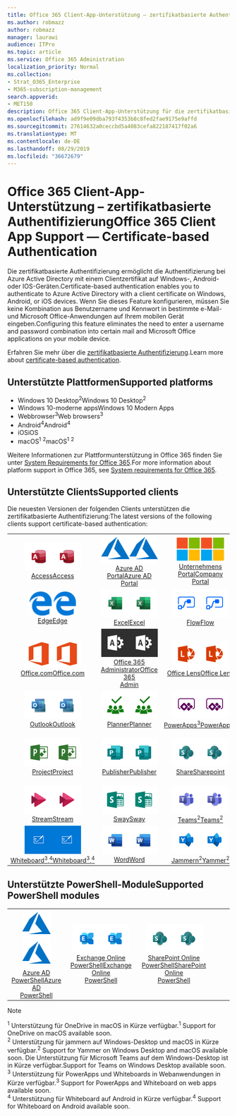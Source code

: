 ```yaml
---
title: Office 365 Client-App-Unterstützung – zertifikatbasierte Authentifizierung
ms.author: robmazz
author: robmazz
manager: laurawi
audience: ITPro
ms.topic: article
ms.service: Office 365 Administration
localization_priority: Normal
ms.collection:
- Strat_O365_Enterprise
- M365-subscription-management
search.appverid:
- MET150
description: Office 365 Client-App-Unterstützung für die zertifikatbasierte Authentifizierung.
ms.openlocfilehash: ad9f9e09dba793f4353b8c8fed2fae9175e9affd
ms.sourcegitcommit: 27614632a0ceccbd5a4083cefa822187417f02a6
ms.translationtype: MT
ms.contentlocale: de-DE
ms.lasthandoff: 08/29/2019
ms.locfileid: "36672679"
---
```

# <a name="office-365-client-app-support--certificate-based-authentication"></a><span data-ttu-id="e3e94-103">Office 365 Client-App-Unterstützung – zertifikatbasierte Authentifizierung</span><span class="sxs-lookup"><span data-stu-id="e3e94-103">Office 365 Client App Support — Certificate-based Authentication</span></span>

<span data-ttu-id="e3e94-104">Die zertifikatbasierte Authentifizierung ermöglicht die Authentifizierung bei Azure Active Directory mit einem Clientzertifikat auf Windows-, Android-oder IOS-Geräten.</span><span class="sxs-lookup"><span data-stu-id="e3e94-104">Certificate-based authentication enables you to authenticate to Azure Active Directory with a client certificate on Windows, Android, or iOS devices.</span></span> <span data-ttu-id="e3e94-105">Wenn Sie dieses Feature konfigurieren, müssen Sie keine Kombination aus Benutzername und Kennwort in bestimmte e-Mail-und Microsoft Office-Anwendungen auf Ihrem mobilen Gerät eingeben.</span><span class="sxs-lookup"><span data-stu-id="e3e94-105">Configuring this feature eliminates the need to enter a username and password combination into certain mail and Microsoft Office applications on your mobile device.</span></span>

<span data-ttu-id="e3e94-106">Erfahren Sie mehr über die [zertifikatbasierte Authentifizierung](https://docs.microsoft.com/azure/active-directory/authentication/active-directory-certificate-based-authentication-get-started).</span><span class="sxs-lookup"><span data-stu-id="e3e94-106">Learn more about [certificate-based authentication](https://docs.microsoft.com/azure/active-directory/authentication/active-directory-certificate-based-authentication-get-started).</span></span>

## <a name="supported-platforms"></a><span data-ttu-id="e3e94-107">Unterstützte Plattformen</span><span class="sxs-lookup"><span data-stu-id="e3e94-107">Supported platforms</span></span>

 - <span data-ttu-id="e3e94-108">Windows 10 Desktop<sup>2</sup></span><span class="sxs-lookup"><span data-stu-id="e3e94-108">Windows 10 Desktop<sup>2</sup></span></span>
 - <span data-ttu-id="e3e94-109">Windows 10-moderne apps</span><span class="sxs-lookup"><span data-stu-id="e3e94-109">Windows 10 Modern Apps</span></span>
 - <span data-ttu-id="e3e94-110">Webbrowser<sup>3</sup></span><span class="sxs-lookup"><span data-stu-id="e3e94-110">Web browsers<sup>3</sup></span></span>
 - <span data-ttu-id="e3e94-111">Android<sup>4</sup></span><span class="sxs-lookup"><span data-stu-id="e3e94-111">Android<sup>4</sup></span></span>
 - <span data-ttu-id="e3e94-112">iOS</span><span class="sxs-lookup"><span data-stu-id="e3e94-112">iOS</span></span>
 - <span data-ttu-id="e3e94-113">macOS<sup>1</sup> <sup>2</sup></span><span class="sxs-lookup"><span data-stu-id="e3e94-113">macOS<sup>1</sup> <sup>2</sup></span></span>

<span data-ttu-id="e3e94-114">Weitere Informationen zur Plattformunterstützung in Office 365 finden Sie unter [System Requirements for Office 365](https://products.office.com/office-system-requirements).</span><span class="sxs-lookup"><span data-stu-id="e3e94-114">For more information about platform support in Office 365, see [System requirements for Office 365](https://products.office.com/office-system-requirements).</span></span>

## <a name="supported-clients"></a><span data-ttu-id="e3e94-115">Unterstützte Clients</span><span class="sxs-lookup"><span data-stu-id="e3e94-115">Supported clients</span></span>

<span data-ttu-id="e3e94-116">Die neuesten Versionen der folgenden Clients unterstützen die zertifikatbasierte Authentifizierung:</span><span class="sxs-lookup"><span data-stu-id="e3e94-116">The latest versions of the following clients support certificate-based authentication:</span></span>

| | | | | | |
|:---:|:---:|:---:|:---:|:---:|:---:|
| <span data-ttu-id="e3e94-117">![Zugriffs Symbol](media/o365-access-64x64.png)</span><span class="sxs-lookup"><span data-stu-id="e3e94-117">![Access icon](media/o365-access-64x64.png)</span></span> <br> [<span data-ttu-id="e3e94-118">Access</span><span class="sxs-lookup"><span data-stu-id="e3e94-118">Access</span></span>](https://products.office.com/access) | <span data-ttu-id="e3e94-119">![Azure-Symbol](media/o365-azure-64x64.png)</span><span class="sxs-lookup"><span data-stu-id="e3e94-119">![Azure icon](media/o365-azure-64x64.png)</span></span> <br> [<span data-ttu-id="e3e94-120">Azure AD <br> Portal</span><span class="sxs-lookup"><span data-stu-id="e3e94-120">Azure AD <br> Portal </span></span>](https://azure.microsoft.com/features/azure-portal/) | <span data-ttu-id="e3e94-121">![Symbol des Unternehmensportals](media/o365-microsoft-64x64.png)</span><span class="sxs-lookup"><span data-stu-id="e3e94-121">![Company portal icon](media/o365-microsoft-64x64.png)</span></span> <br> [<span data-ttu-id="e3e94-122">Unternehmens <br> Portal</span><span class="sxs-lookup"><span data-stu-id="e3e94-122">Company <br> Portal </span></span>](https://docs.microsoft.com/intune-user-help/sign-in-to-the-company-portal) | <span data-ttu-id="e3e94-123">![Vertiefen (Symbol)](media/o365-delve-64x64.png)</span><span class="sxs-lookup"><span data-stu-id="e3e94-123">![Delve icon](media/o365-delve-64x64.png)</span></span> <br> [<span data-ttu-id="e3e94-124">Delve</span><span class="sxs-lookup"><span data-stu-id="e3e94-124">Delve</span></span>](https://products.office.com/business/intelligent-search) | <span data-ttu-id="e3e94-125">![Dynamics 365-Symbol](media/o365-dynamics365-64x64.png)</span><span class="sxs-lookup"><span data-stu-id="e3e94-125">![Dynamics 365 icon](media/o365-dynamics365-64x64.png)</span></span> <br> [<span data-ttu-id="e3e94-126">Dynamics 365</span><span class="sxs-lookup"><span data-stu-id="e3e94-126">Dynamics 365</span></span>](https://dynamics.microsoft.com) 
| <span data-ttu-id="e3e94-127">![Edge-Symbol](media/o365-edge-64x64.png)</span><span class="sxs-lookup"><span data-stu-id="e3e94-127">![Edge icon](media/o365-edge-64x64.png)</span></span> <br> [<span data-ttu-id="e3e94-128">Edge</span><span class="sxs-lookup"><span data-stu-id="e3e94-128">Edge</span></span>](https://www.microsoft.com/windows/microsoft-edge) | <span data-ttu-id="e3e94-129">![Excel-Symbol](media/o365-excel-64x64.png)</span><span class="sxs-lookup"><span data-stu-id="e3e94-129">![Excel icon](media/o365-excel-64x64.png)</span></span> <br> [<span data-ttu-id="e3e94-130">Excel</span><span class="sxs-lookup"><span data-stu-id="e3e94-130">Excel</span></span>](https://products.office.com/excel) | <span data-ttu-id="e3e94-131">![Fluss Symbol](media/o365-flow-64x64.png)</span><span class="sxs-lookup"><span data-stu-id="e3e94-131">![Flow icon](media/o365-flow-64x64.png)</span></span> <br> [<span data-ttu-id="e3e94-132">Flow</span><span class="sxs-lookup"><span data-stu-id="e3e94-132">Flow</span></span>](https://flow.microsoft.com) | <span data-ttu-id="e3e94-133">![Formularsymbol](media/o365-forms-64x64.png)</span><span class="sxs-lookup"><span data-stu-id="e3e94-133">![Forms icon](media/o365-forms-64x64.png)</span></span> <br> [<span data-ttu-id="e3e94-134">Forms</span><span class="sxs-lookup"><span data-stu-id="e3e94-134">Forms</span></span>](https://flow.microsoft.com/connectors/shared_microsoftforms/microsoft-forms/) | <span data-ttu-id="e3e94-135">![Kaizala-Symbol](media/o365-kaizala-64x64.png)</span><span class="sxs-lookup"><span data-stu-id="e3e94-135">![Kaizala icon](media/o365-kaizala-64x64.png)</span></span> <br> [<span data-ttu-id="e3e94-136">Kaizala</span><span class="sxs-lookup"><span data-stu-id="e3e94-136">Kaizala</span></span>](https://products.office.com/en/business/microsoft-kaizala) 
| <span data-ttu-id="e3e94-137">![Office.com-Symbol](media/o365-office-64x64.png)</span><span class="sxs-lookup"><span data-stu-id="e3e94-137">![Office.com icon](media/o365-office-64x64.png)</span></span> <br> [<span data-ttu-id="e3e94-138">Office.com</span><span class="sxs-lookup"><span data-stu-id="e3e94-138">Office.com</span></span>](https://www.office.com/) | <span data-ttu-id="e3e94-139">![Office 365 Administrator Symbol](media/o365-o365admin-64x64.png)</span><span class="sxs-lookup"><span data-stu-id="e3e94-139">![Office 365 Admin icon](media/o365-o365admin-64x64.png)</span></span> <br> [<span data-ttu-id="e3e94-140">Office 365 <br> Administrator</span><span class="sxs-lookup"><span data-stu-id="e3e94-140">Office 365 <br> Admin</span></span>](https://products.office.com/business/manage-office-365-admin-app) | <span data-ttu-id="e3e94-141">![Linsen Symbol](media/o365-lens-64x64.png)</span><span class="sxs-lookup"><span data-stu-id="e3e94-141">![Lens icon](media/o365-lens-64x64.png)</span></span> <br> [<span data-ttu-id="e3e94-142">Office Lens</span><span class="sxs-lookup"><span data-stu-id="e3e94-142">Office Lens</span></span>](https://www.microsoft.com/p/office-lens/9wzdncrfj3t8?activetab=pivot%3Aoverviewtab) | <span data-ttu-id="e3e94-143">![OneDrive für Unternehmen Symbol](media/o365-OneDrive-64x64.png)</span><span class="sxs-lookup"><span data-stu-id="e3e94-143">![OneDrive for Business icon](media/o365-OneDrive-64x64.png)</span></span> <br> [<span data-ttu-id="e3e94-144">OneDrive<sup>1</sup></span><span class="sxs-lookup"><span data-stu-id="e3e94-144">OneDrive<sup>1</sup></span></span>](https://products.office.com/onedrive-for-business/online-cloud-storage) |  <span data-ttu-id="e3e94-145">![OneNote-Symbol](media/o365-OneNote-64x64.png)</span><span class="sxs-lookup"><span data-stu-id="e3e94-145">![OneNote icon](media/o365-OneNote-64x64.png)</span></span> <br> [<span data-ttu-id="e3e94-146">OneNote</span><span class="sxs-lookup"><span data-stu-id="e3e94-146">OneNote</span></span>](https://products.office.com/onenote) 
| <span data-ttu-id="e3e94-147">![Outlook-Symbol](media/o365-outlook-64x64.png)</span><span class="sxs-lookup"><span data-stu-id="e3e94-147">![Outlook icon](media/o365-outlook-64x64.png)</span></span> <br> [<span data-ttu-id="e3e94-148">Outlook</span><span class="sxs-lookup"><span data-stu-id="e3e94-148">Outlook</span></span>](https://products.office.com/outlook) | <span data-ttu-id="e3e94-149">![Symbol für Planer](media/o365-planner-64x64.png)</span><span class="sxs-lookup"><span data-stu-id="e3e94-149">![Planner icon](media/o365-planner-64x64.png)</span></span> <br> [<span data-ttu-id="e3e94-150">Planner</span><span class="sxs-lookup"><span data-stu-id="e3e94-150">Planner</span></span>](https://products.office.com/business/task-management-software) | <span data-ttu-id="e3e94-151">![PowerApps-Symbol](media/o365-powerapps-64x64.png)</span><span class="sxs-lookup"><span data-stu-id="e3e94-151">![PowerApps icon](media/o365-powerapps-64x64.png)</span></span> <br> [<span data-ttu-id="e3e94-152">PowerApps<sup>3</sup></span><span class="sxs-lookup"><span data-stu-id="e3e94-152">PowerApps<sup>3</sup></span></span>](https://powerapps.microsoft.com) | <span data-ttu-id="e3e94-153">![PowerBI-Symbol](media/o365-powerbi-64x64.png)</span><span class="sxs-lookup"><span data-stu-id="e3e94-153">![PowerBI icon](media/o365-powerbi-64x64.png)</span></span> <br> [<span data-ttu-id="e3e94-154">Power BI</span><span class="sxs-lookup"><span data-stu-id="e3e94-154">Power BI</span></span>](https://powerbi.microsoft.com)| <span data-ttu-id="e3e94-155">![PowerPoint-Symbol](media/o365-powerpoint-64x64.png)</span><span class="sxs-lookup"><span data-stu-id="e3e94-155">![PowerPoint icon](media/o365-powerpoint-64x64.png)</span></span> <br> [<span data-ttu-id="e3e94-156">PowerPoint</span><span class="sxs-lookup"><span data-stu-id="e3e94-156">PowerPoint</span></span>](https://products.office.com/powerpoint) 
| <span data-ttu-id="e3e94-157">![Projektsymbol](media/o365-project-64x64.png)</span><span class="sxs-lookup"><span data-stu-id="e3e94-157">![Project icon](media/o365-project-64x64.png)</span></span> <br> [<span data-ttu-id="e3e94-158">Project</span><span class="sxs-lookup"><span data-stu-id="e3e94-158">Project</span></span>](https://products.office.com/project) | <span data-ttu-id="e3e94-159">![Publisher-Symbol](media/o365-publisher-64x64.png)</span><span class="sxs-lookup"><span data-stu-id="e3e94-159">![Publisher icon](media/o365-publisher-64x64.png)</span></span> <br> [<span data-ttu-id="e3e94-160">Publisher</span><span class="sxs-lookup"><span data-stu-id="e3e94-160">Publisher</span></span>](https://products.office.com/publisher) | <span data-ttu-id="e3e94-161">![SharePoint-Symbol](media/o365-sharepoint-64x64.png)</span><span class="sxs-lookup"><span data-stu-id="e3e94-161">![SharePoint icon](media/o365-sharepoint-64x64.png)</span></span> <br> [<span data-ttu-id="e3e94-162">Share</span><span class="sxs-lookup"><span data-stu-id="e3e94-162">Sharepoint</span></span>](https://products.office.com/sharepoint) | <span data-ttu-id="e3e94-163">![Skype for Business Symbol](media/o365-skypeforbusiness-64x64.png)</span><span class="sxs-lookup"><span data-stu-id="e3e94-163">![Skype for Business icon](media/o365-skypeforbusiness-64x64.png)</span></span> <br> [<span data-ttu-id="e3e94-164">Skype for <br> Business</span><span class="sxs-lookup"><span data-stu-id="e3e94-164">Skype for <br> Business</span></span>](https://www.skype.com/business/) | <span data-ttu-id="e3e94-165">![Symbol für Notizen](media/o365-stickynotes-64x64.png)</span><span class="sxs-lookup"><span data-stu-id="e3e94-165">![Sticky Notes icon](media/o365-stickynotes-64x64.png)</span></span> <br> [<span data-ttu-id="e3e94-166">Kurznotizen</span><span class="sxs-lookup"><span data-stu-id="e3e94-166">Sticky Notes</span></span>](https://www.microsoft.com/p/microsoft-sticky-notes/9nblggh4qghw) 
| <span data-ttu-id="e3e94-167">![Datenstrom Symbol](media/o365-stream-64x64.png)</span><span class="sxs-lookup"><span data-stu-id="e3e94-167">![Stream icon](media/o365-stream-64x64.png)</span></span> <br> [<span data-ttu-id="e3e94-168">Stream</span><span class="sxs-lookup"><span data-stu-id="e3e94-168">Stream</span></span>](https://stream.microsoft.com) | <span data-ttu-id="e3e94-169">![Sway-Symbol](media/o365-sway-64x64.png)</span><span class="sxs-lookup"><span data-stu-id="e3e94-169">![Sway icon](media/o365-sway-64x64.png)</span></span> <br> [<span data-ttu-id="e3e94-170">Sway</span><span class="sxs-lookup"><span data-stu-id="e3e94-170">Sway</span></span>](https://sway.com) | <span data-ttu-id="e3e94-171">![Teams-Symbol](media/o365-teams-64x64.png)</span><span class="sxs-lookup"><span data-stu-id="e3e94-171">![Teams icon](media/o365-teams-64x64.png)</span></span> <br> [<span data-ttu-id="e3e94-172">Teams<sup>2</sup></span><span class="sxs-lookup"><span data-stu-id="e3e94-172">Teams<sup>2</sup></span></span>](https://products.office.com/microsoft-teams/group-chat-software) | <span data-ttu-id="e3e94-173">![Aufgaben Symbol](media/o365-todo-64x64.png)</span><span class="sxs-lookup"><span data-stu-id="e3e94-173">![To-Do icon](media/o365-todo-64x64.png)</span></span> <br> [<span data-ttu-id="e3e94-174">To-Do</span><span class="sxs-lookup"><span data-stu-id="e3e94-174">To-Do</span></span>](https://todo.microsoft.com) | <span data-ttu-id="e3e94-175">![Visio-Symbol](media/o365-visio-64x64.png)</span><span class="sxs-lookup"><span data-stu-id="e3e94-175">![Visio icon](media/o365-visio-64x64.png)</span></span> <br> [<span data-ttu-id="e3e94-176">Visio</span><span class="sxs-lookup"><span data-stu-id="e3e94-176">Visio</span></span>](https://products.office.com/visio/flowchart-software) 
| <span data-ttu-id="e3e94-177">![Whiteboard-Symbol](media/o365-whiteboard-64x64.png)</span><span class="sxs-lookup"><span data-stu-id="e3e94-177">![Whiteboard icon](media/o365-whiteboard-64x64.png)</span></span> <br> [<span data-ttu-id="e3e94-178">Whiteboard<sup>3</sup>,<sup>4</sup></span><span class="sxs-lookup"><span data-stu-id="e3e94-178">Whiteboard<sup>3</sup>,<sup>4</sup></span></span>](https://whiteboard.microsoft.com/) | <span data-ttu-id="e3e94-179">![Word-Symbol](media/o365-word-64x64.png)</span><span class="sxs-lookup"><span data-stu-id="e3e94-179">![Word icon](media/o365-word-64x64.png)</span></span> <br> [<span data-ttu-id="e3e94-180">Word</span><span class="sxs-lookup"><span data-stu-id="e3e94-180">Word</span></span>](https://products.office.com/word) | <span data-ttu-id="e3e94-181">![Jammer Symbol](media/o365-yammer-64x64.png)</span><span class="sxs-lookup"><span data-stu-id="e3e94-181">![Yammer icon](media/o365-yammer-64x64.png)</span></span> <br> [<span data-ttu-id="e3e94-182">Jammern<sup>2</sup></span><span class="sxs-lookup"><span data-stu-id="e3e94-182">Yammer<sup>2</sup></span></span>](https://products.office.com/yammer/yammer-overview) |

## <a name="supported-powershell-modules"></a><span data-ttu-id="e3e94-183">Unterstützte PowerShell-Module</span><span class="sxs-lookup"><span data-stu-id="e3e94-183">Supported PowerShell modules</span></span>

| | | | | | |
|:---:|:---:|:---:|:---:|:---:|:---:|
| <span data-ttu-id="e3e94-184">![Azure-Symbol](media/o365-azure-64x64.png)</span><span class="sxs-lookup"><span data-stu-id="e3e94-184">![Azure icon](media/o365-azure-64x64.png)</span></span> <br> [<span data-ttu-id="e3e94-185">Azure AD <br> PowerShell</span><span class="sxs-lookup"><span data-stu-id="e3e94-185">Azure AD <br> PowerShell</span></span>](https://docs.microsoft.com/powershell/azure/active-directory/overview?view=azureadps-2.0) | <span data-ttu-id="e3e94-186">![Exchange-Symbol](media/o365-exchange-64x64.png)</span><span class="sxs-lookup"><span data-stu-id="e3e94-186">![Exchange icon](media/o365-exchange-64x64.png)</span></span> <br> [<span data-ttu-id="e3e94-187">Exchange Online <br> PowerShell</span><span class="sxs-lookup"><span data-stu-id="e3e94-187">Exchange Online <br> PowerShell</span></span>](https://docs.microsoft.com/powershell/exchange/exchange-online/exchange-online-powershell?view=exchange-ps) | <span data-ttu-id="e3e94-188">![SharePoint-Symbol](media/o365-sharepoint-64x64.png)</span><span class="sxs-lookup"><span data-stu-id="e3e94-188">![SharePoint icon](media/o365-sharepoint-64x64.png)</span></span> <br> [<span data-ttu-id="e3e94-189">SharePoint Online <br> PowerShell</span><span class="sxs-lookup"><span data-stu-id="e3e94-189">SharePoint Online <br> PowerShell</span></span>](https://docs.microsoft.com/sharepoint/manage-team-and-communication-sites-in-powershell)

> [!NOTE]
> <span data-ttu-id="e3e94-190"><sup>1</sup> Unterstützung für OneDrive in macOS in Kürze verfügbar.</span><span class="sxs-lookup"><span data-stu-id="e3e94-190"><sup>1</sup> Support for OneDrive on macOS available soon.</span></span> <br>
> <span data-ttu-id="e3e94-191"><sup>2</sup> Unterstützung für jammern auf Windows-Desktop und macOS in Kürze verfügbar.</span><span class="sxs-lookup"><span data-stu-id="e3e94-191"><sup>2</sup> Support for Yammer on Windows Desktop and macOS available soon.</span></span> <span data-ttu-id="e3e94-192">Die Unterstützung für Microsoft Teams auf dem Windows-Desktop ist in Kürze verfügbar.</span><span class="sxs-lookup"><span data-stu-id="e3e94-192">Support for Teams on Windows Desktop available soon.</span></span><br>
> <span data-ttu-id="e3e94-193"><sup>3</sup> Unterstützung für PowerApps und Whiteboards in Webanwendungen in Kürze verfügbar.</span><span class="sxs-lookup"><span data-stu-id="e3e94-193"><sup>3</sup> Support for PowerApps and Whiteboard on web apps available soon.</span></span> <br>
> <span data-ttu-id="e3e94-194"><sup>4</sup> Unterstützung für Whiteboard auf Android in Kürze verfügbar.</span><span class="sxs-lookup"><span data-stu-id="e3e94-194"><sup>4</sup> Support for Whiteboard on Android available soon.</span></span>
